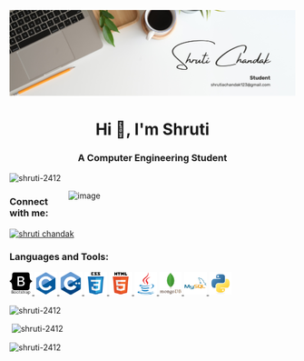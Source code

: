![logo](https://github.com/shruti-2412/shruti-2412/blob/main/Banner.png)

<h1 align="center">Hi 👋, I'm Shruti</h1>
<h3 align="center">A Computer Engineering Student</h3>

<p align="left"> <img src="https://komarev.com/ghpvc/?username=shruti-2412&label=Profile%20views&color=0e75b6&style=flat" alt="shruti-2412" /> </p>

<img align="right" alt="image" width="400" src="https://cdn3d.iconscout.com/3d/premium/thumb/business-woman-working-on-laptop-6559610-5431849.png">

<h3 align="left">Connect with me:</h3>
<p align="left">
<a href="https://www.linkedin.com/in/shruti-chandak-854258232/" target="blank"><img align="center" src="https://raw.githubusercontent.com/rahuldkjain/github-profile-readme-generator/master/src/images/icons/Social/linked-in-alt.svg" alt="shruti chandak" height="30" width="40" /></a>
</p>

<h3 align="left">Languages and Tools:</h3>
<p align="left"> <a href="https://getbootstrap.com" target="_blank" rel="noreferrer"> <img src="https://raw.githubusercontent.com/devicons/devicon/master/icons/bootstrap/bootstrap-plain-wordmark.svg" alt="bootstrap" width="40" height="40"/> </a> <a href="https://www.cprogramming.com/" target="_blank" rel="noreferrer"> <img src="https://raw.githubusercontent.com/devicons/devicon/master/icons/c/c-original.svg" alt="c" width="40" height="40"/> </a> <a href="https://www.w3schools.com/cpp/" target="_blank" rel="noreferrer"> <img src="https://raw.githubusercontent.com/devicons/devicon/master/icons/cplusplus/cplusplus-original.svg" alt="cplusplus" width="40" height="40"/> </a> <a href="https://www.w3schools.com/css/" target="_blank" rel="noreferrer"> <img src="https://raw.githubusercontent.com/devicons/devicon/master/icons/css3/css3-original-wordmark.svg" alt="css3" width="40" height="40"/> </a> <a href="https://www.w3.org/html/" target="_blank" rel="noreferrer"> <img src="https://raw.githubusercontent.com/devicons/devicon/master/icons/html5/html5-original-wordmark.svg" alt="html5" width="40" height="40"/> </a> <a href="https://www.java.com" target="_blank" rel="noreferrer"> <img src="https://raw.githubusercontent.com/devicons/devicon/master/icons/java/java-original.svg" alt="java" width="40" height="40"/> </a> <a href="https://www.mongodb.com/" target="_blank" rel="noreferrer"> <img src="https://raw.githubusercontent.com/devicons/devicon/master/icons/mongodb/mongodb-original-wordmark.svg" alt="mongodb" width="40" height="40"/> </a> <a href="https://www.mysql.com/" target="_blank" rel="noreferrer"> <img src="https://raw.githubusercontent.com/devicons/devicon/master/icons/mysql/mysql-original-wordmark.svg" alt="mysql" width="40" height="40"/> </a> <a href="https://www.python.org" target="_blank" rel="noreferrer"> <img src="https://raw.githubusercontent.com/devicons/devicon/master/icons/python/python-original.svg" alt="python" width="40" height="40"/> </a> </p>

<p><img align="center" src="https://github-readme-stats.vercel.app/api/top-langs?username=shruti-2412&show_icons=true&locale=en&layout=compact" alt="shruti-2412" /></p>

<p>&nbsp;<img align="center" src="https://github-readme-stats.vercel.app/api?username=shruti-2412&show_icons=true&locale=en" alt="shruti-2412" /></p>

<p><img align="center" src="https://github-readme-streak-stats.herokuapp.com/?user=shruti-2412&" alt="shruti-2412" /></p>

